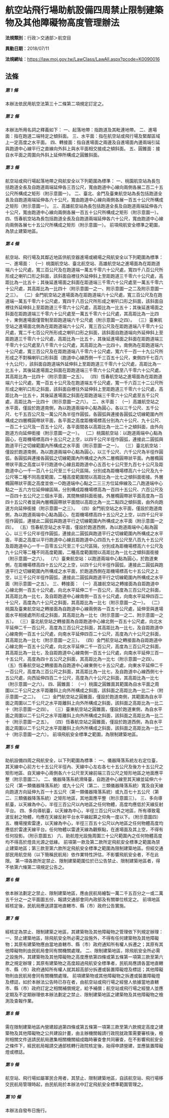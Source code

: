 # 航空站飛行場助航設備四周禁止限制建築物及其他障礙物高度管理辦法

**法規類別**：行政＞交通部＞航空目

**異動日期**：2018/07/11  

**法規網址**：https://law.moj.gov.tw/LawClass/LawAll.aspx?pcode=K0090016





## 法條
##### 第 1 條
本辦法依民用航空法第三十二條第二項規定訂定之。

##### 第 2 條
本辦法所用名詞之釋義如下：
一、起落地帶：指跑道及其毗連地帶。
二、進場面：指在跑道二端特定之傾斜面。
三、水平面：指在航空站或飛行場及緊鄰區域上一定高度之水平面。
四、轉接面：指自進場面之兩邊及自進場面內邊兩端引延與跑道中心線平行之直線向外斜上與水平面相交接成之傾斜面。
五、圓錐面：接自水平面之周圍向外斜上延伸所構成之圓錐斜面。

##### 第 3 條
航空站或飛行場起落地帶之飛航安全以下列範圍為標準：
一、桃園航空站為長包括跑道全長及自跑道兩端延伸各三百公尺，寬由跑道中心線向兩側各展二百二十五公尺所構成之矩形（附示意圖一）。
二、臺北、金門及臺東航空站為長包括跑道全長及自跑道兩端延伸各六十公尺，寬由跑道中心線向兩側各展一百五十公尺所構成之矩形（附示意圖一）。
三、高雄航空站為長包括跑道全長及自跑道兩端延伸各六十公尺，寬由跑道中心線向兩側各展一百五十公尺所構成之矩形（附示意圖一）。
四、恆春航空站為長包括跑道全長及自跑道兩端延伸各六十公尺，寬由跑道中心線向兩側各展七十五公尺所構成之矩形（附示意圖一）。
前項飛航安全標準之範圍，為禁止建築地區。

##### 第 4 條
航空站、飛行場及其鄰近地區供航空器進場或繞場之飛航安全以下列範圍為標準：
一、進場面：
（一）桃園航空站、臺北航空站、高雄航空站之進場面為在距跑道端六十公尺處，寬三百公尺及在跑道端一萬五千零六十公尺處，寬四千八百公尺所形成之喇叭口形之斜面，該斜面自裡往外延伸斜上至距跑道三千零六十公尺處，高距比為一比五十；其後延進場面之斜面在距道端三千零六十公尺處至一萬五千零六十公尺處，其高距比為一比四十（附示意圖一之一、附示意圖一之二及附示意圖一之三）。
（二）金門航空站之進場面為在距跑道端六十公尺處，寬三百公尺及在跑道端一萬五千零六十公尺處，寬四千八百公尺所形成之喇叭口形之斜面，該斜面自裡往外延伸斜上至距跑道三千零六十公尺處，高距比為一比五十；其後延進場面之斜面在距跑道端三千零六十公尺處至一萬五千零六十公尺處，其高距比為一比四十，東側進場面僅管制至距跑道端六千公尺處（附示意圖一之四）。
（三）臺東航空站之進場面北側為在距跑道端六十公尺，寬三百公尺及在距跑道端八千零六十公尺處，寬二千七百公尺所形成之喇叭口形之斜面，該斜面自跑道端向外延伸斜上至距跑道三千零六十公尺處，高距比為一比五十，其後延進場面之斜面在距跑道端三千零六十公尺處至八千零六十公尺處，其高距比為一比四十。南側為在距跑道端六十公尺處，寬三百公尺及在距跑道端八千零六十公尺處，寬六千一百一十九公尺所形成之不對稱喇叭口形斜面（跑道中心線西側一千三百五十公尺，東側四千七百六十九公尺），該斜面自跑道端外延伸斜上至距跑道三千零六十公尺處，高距比為一比五十，其後延進場面之斜面在距跑道端三千零六十公尺處至八千零六十公尺處，其高距比為一比四十（附示意圖一之五）。
（四）恆春航空站之進場面為在距跑道端六十公尺處，寬一百五十公尺及在跑道端五千公尺處，寬一千六百三十二公尺所形成之喇叭口形之斜面，該斜面自裡往外延伸斜上至距跑道三千零六十公尺處，高距比為一比五十，其後延進場面之斜面在距跑道端三千零六十公尺處至五千公尺處，高距比為一比四十（附示意圖一之六）。
二、水平面：
（一）高雄航空站之水平面，僅設於跑道南側，為以跑道兩端中心點為圓心，各以三千公尺、五千公尺、七千五百公尺及一萬公尺為半徑作圓弧，各圓弧與連接各圓弧之切線範圍內所構成之四層橢圓帶狀平面，各平面之高度距機場標高分別為六十公尺、九十公尺、一百二十公尺及一百五十公尺，各平面間各以高距比為一比二十之傾斜面，由外向跑道方向延伸銜接（附示意圖一之一）。
（二）桃園航空站：以跑道兩端中心點為圓心，在距機場標高四十五公尺之上空，以四千公尺半徑作圓弧，連接此二圓弧與跑道平行之切線範圍內所構成之水平面（附示意圖一之一）。
（三）臺北航空站：僅設於跑道南側，為以跑道兩端中心點為圓心，以三千公尺、六千公尺為半徑作圓弧，各圓弧與連接各圓弧之切線範圍內所構成之內外二層橢圓帶狀平面。內層橢圓帶狀平面之高度以平行跑道中心線且距跑道中心五百七十公尺至九百七十公尺及距跑道中心一千一百八十公尺至三千公尺區隔，分別成為距機場標高六十公尺及九十公尺等二種不同高度範圍，二種高度範圍間以高距比為一比七之傾斜面銜接。外層橢圓帶狀平面之高度並依一○跑道端中心點之二三三方位延伸線及二八跑道端中心點之一五六方位延伸線區隔，分別構成距機場標高為一百四十五公尺、六百公尺及一百四十五公尺之三個水平面，其間無傾斜面銜接。外層橢圓帶狀平面高度為一百四十五公尺者並與內層橢圓帶狀平面間以高距比為一比二點四之傾斜面，由外向跑道方向延伸銜接（附示意圖一之三）。
（四）金門航空站之水平面，僅設於跑道南側，為以跑道兩端中心點為圓心，在距機場標高四十五公尺之上空，以四千公尺半徑作圓弧，連接此二圓弧與跑道平行之切線範圍內所構成之水平面（附示意圖一之四）。
（五）恆春航空站之水平面，僅設於跑道西側，為以跑道兩端中心點為圓心，以三千公尺半徑作圓弧，連接此二圓弧與跑道平行之切線範圍內所構成之水平面，平面之高度以平行跑道中心線且距跑道中心四百九十五公尺至八百九十五公尺及距跑道中心一千一百零五公尺至三千公尺區隔，分別成為距機場標高六十公尺及九十公尺等二種不同高度範圍，二種高度範圍間以高距比為一比七之傾斜面銜接（附示意圖一之六）。
（六）臺東航空站：以跑道兩端中心點為圓心，於跑道東側，在距機場標高四十五公尺之上空，以四千公尺半徑作圓弧，連接此二圓弧與跑道平行之切線範圍內所構成之水平面，於跑道西側在距機場標高七十五公尺之上空，以三千公尺半徑作圓弧，連接此二圓弧與跑道平行之切線範圍內所構成之水平面（附示意圖一之五）。
三、轉接面：
（一）高雄航空站之轉接面為自距跑道中心線北側一百五十公尺處，向北水平延伸二千一百公尺，高度為三百公尺之斜面，其高距比為一比七，及自距跑道中心線南側一百五十公尺處，向南水平延伸四百二十公尺，高度為六十公尺之斜面，其高距比為一比七（附示意圖一之一）。
（二）桃園及臺東航空站之轉接面為自跑道中心線兩側各一百五十公尺處，延伸至與進場面水平相接處所形成之斜面，其高距比為一比七（附示意圖一之二、附示意圖一之五）。
（三）臺北航空站之轉接面為自距跑道中心線北側一百五十公尺處，向北水平延伸二千一百公尺，高度為三百公尺之斜面，其高距比為一比七，及自距跑道中心線南側一百五十公尺處，向南水平延伸四百二十公尺，高度為六十公尺之斜面，其高距比為一比七（附示意圖一之三）。
（四）金門航空站之轉接面為自距跑道中心線北側一百五十公尺處，向北水平延伸二千一百公尺，高度為三百公尺之斜面，其高距比為一比七，及自距跑道中心線南側一百五十公尺處，向南水平延伸三百一十五公尺，高度為四十五公尺之斜面，其高距比為一比七（附示意圖一之四）。
（五）恆春航空站之轉接面為自跑道中心線東側七十五公尺處，向東水平延伸二千一百公尺，高度為三百公尺之斜面，其高距比為一比七，及自跑道中心線西側七十五公尺處，向西延伸四百二十公尺，高度為六十公尺之斜面，其高距比為一比七（附示意圖一之六）。
四、圓錐面：
（一）桃園之圓錐面其範圍為自水平面之周圍以二千公尺之水平距離斜上向外所構成之斜面，該斜面之高距比為一比二十（附示意圖一之二）。
（二）金門航空站之圓錐面，僅設於跑道南側，其範圍為自水平面之周圍以二千公尺之水平距離斜上向外所構成之斜面，該斜面之高距比為一比二十（附示意圖一之四）。
（三）臺東航空站之圓錐面，僅設於跑道東側，為自水平面之周圍以二千公尺之水平距離斜上向外所構成之斜面，該斜面之高距比為一比二十（附示意圖一之五）。
（四）恆春航空站之圓錐面，僅設於跑道西側，為自水平面之周圍以二千公尺之水平距離斜上向外所構成之斜面，該斜面之高距比為一比二十（附示意圖一之六）。
前項飛航安全標準之範圍，為限制建築地區。

##### 第 5 條
助航設備四周之飛航安全，以下列範圍為標準：
一、儀器降落系統左右定位臺，其天線中心前方七十五公尺半徑內、天線中心左右各七十五公尺及後方十五公尺之矩形地區、自天線中心兩側各六十公尺至天線前端三百公尺之矩形地區之地面應平整（附示意圖二）。
二、儀器降落系統滑降臺，自跑道中心線至其天線並延伸六十公尺（第一類儀器降落系統）或九十公尺（第二、三類儀器降落系統）寬及自天線向跑道方向延伸九百一十五公尺（第一類儀器降落系統）或九百七十五公尺（第二、三類儀器降落系統）之矩形地區，其地面應平整（附示意圖三）。
三、多向導航臺，以天線為中心，半徑三百公尺以內地區之任何物體，高度均應低於天線反射平台。
四、多向導航臺，以天線為中心，半徑三百公尺以外之地區，所有導致電波反射之物體，均應在天線反射平台水平線起算之仰角一度以下。（附示意圖四）
五、機場搜索雷達，以天線為中心，半徑三百五十公尺以內地區之任何物體高度均應低於雷達天線平台。任何物體以雷達天線為觀察點，在進場面及其上空，不得有任何投影。（附示意圖五）
六、助航燈光設施周圍三十公尺範圍內之任何物體高度均不得高於燈具光源之低緣。
前項第一款及第二款所定飛航安全標準之範圍為禁止建築地區；第三款至第六款所定飛航安全標準之範圍為限制建築地區。但經交通部民用航空局（以下簡稱民航局）依作業特性評估，不影響飛航安全者，不在此限。
第一項各款所定禁止、限制建築範圍位於已公告禁止、限制建築地區者，得不依第六條第二項規定公告之。

##### 第 6 條
依本辦法劃定之禁止、限制建築地區，應由民航局繪製一萬二千五百分之一或二萬五千分之一之平面圖五份，報請交通部會同內政部及有關單位核定之。
前項地區經核定後，民航局應送請當地直轄市、縣（市）政府公告實施。

##### 第 7 條
經核定為禁止、限制建築之地區，其建築物及其他障礙物之管理依下列規定辦理：
一、禁止建築地區，除飛航安全所必需之設施外，不得有任何建築物及其他障礙物；其原有建築物應由當地直轄市、縣（市）政府通知所有權人拆遷之；其原有其他障礙物則由民航局會同有關機關處理。
二、限制建築地區，除飛航安全所必需之設施外，其建築物及其他障礙物之高度應依第四條或第五條第一項第三款至第六款之規定辦理；其原有建築物之高度超過飛航安全標準者，民航局應請各當地直轄市、縣（市）政府通知所有權人就其超高部分拆遷或裝置障礙燈及標誌；其他障礙物則由民航局會同有關機關處理。
前項建築物或其他障礙物之拆遷或裝置障礙燈及標誌，如於本辦法公告時已存在者，由航空站或飛行場之經營人依據當地直轄市、縣（市）政府訂定之相關補償規定，給予補償；航空站或飛行場之經營人並應定期及不定期辦理依本辦法劃定之禁止、限制建築地區之建築物及其他障礙物之檢測及查報作業。

##### 第 8 條
需在限制建築地區內營建超過第四條或第五條第一項第三款至第六款規定高度之建築物及其他障礙物之公共建設計畫，由主辦機關報請行政院就政策需要審核後，檢附相關文件送請民航局邀集相關機關組成臨時審查會共同審查，在不影響飛航安全之條件下，經民航局報請交通部核轉行政院核定後，始得申請營建，並應裝置障礙燈或標誌。

##### 第 9 條
航空站、飛行場如屬軍民合用者，其禁止、限制建築地區，自該航空站、飛行場移交民航局管理時起，由民航局於本辦法中訂定飛航安全標準範圍管理之。

##### 第 10 條
本辦法自發布日施行。


